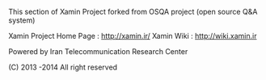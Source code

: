 This section of Xamin Project forked from OSQA project (open source Q&A system)

Xamin Project Home Page : http://xamin.ir/
Xamin Wiki : http://wiki.xamin.ir

Powered by Iran Telecommunication Research Center

(C) 2013 -2014
All right reserved

